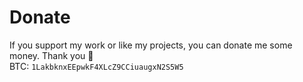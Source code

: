 # Donate
If you support my work or like my projects, you can donate me some money. Thank you 💙\
BTC: `1LakbknxEEpwkF4XLcZ9CCiuaugxN2S5W5`
